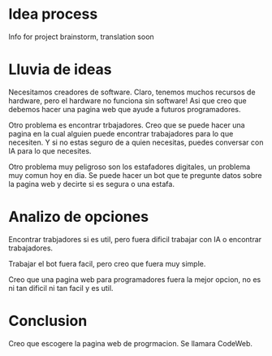 # Idea process
Info for project brainstorm,
translation soon

# Lluvia de ideas
Necesitamos creadores de software. Claro, 
tenemos muchos recursos de hardware, pero
el hardware no funciona sin software! Asi
que creo que debemos hacer una pagina web
que ayude a futuros programadores.

Otro problema es encontrar trbajadores.
Creo que se puede hacer una pagina en la
cual alguien puede encontrar trabajadores
para lo que necesiten. Y si no estas seguro
de a quien necesitas, puedes conversar con 
IA para lo que necesites.

Otro problema muy peligroso son los estafadores
digitales, un problema muy comun hoy en dia.
Se puede hacer un bot que te pregunte
datos sobre la pagina web y decirte si es segura
o una estafa.

# Analizo de opciones

Encontrar trabjadores si es util, pero fuera dificil
trabajar con IA o encontrar trabajadores.

Trabajar el bot fuera facil, pero creo que fuera muy simple.

Creo que una pagina web para programadores fuera la mejor 
opcion, no es ni tan dificil ni tan facil y es util.

# Conclusion
Creo que escogere la pagina web de progrmacion.
Se llamara CodeWeb.
